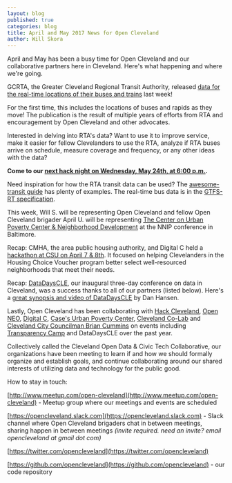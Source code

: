 ```yaml
---
layout: blog
published: true
categories: blog
title: April and May 2017 News for Open Cleveland
author: Will Skora
---
```


April and May has been a busy time for Open Cleveland and our collaborative partners here in Cleveland. Here's what happening and where we're going. 

GCRTA, the Greater Cleveland Regional Transit Authority, released [data for the real-time locations of their buses and trains](http://www.riderta.com/developers) last week!

For the first time, this includes the locations of buses and rapids as they move! The publication is the result of multiple years of efforts from RTA and encouragement by Open Cleveland and other advocates. 

Interested in delving into RTA's data? Want to use it to improve service, make it easier for fellow Clevelanders to use the RTA, analyze if RTA buses arrive on schedule, measure coverage and frequency, or any other ideas with the data?   

**Come to our [next hack night on Wednesday, May 24th, at 6:00 p.m.](https://www.meetup.com/open-cleveland/events/239193067/).**

Need inspiration for how the RTA transit data can be used? The [awesome-transit guide](https://github.com/luqmaan/awesome-transit) has plenty of examples. The real-time bus data is in the [GTFS-RT specification](https://developers.google.com/transit/gtfs-realtime/).

This week, Will S. will be representing Open Cleveland and fellow Open Cleveland brigader April U. will be representing [The Center on Urban Poverty Center & Neighborhood Development](http://povertycenter.case.edu/) at the NNIP conference in Baltimore. 

Recap: CMHA, the area public housing authority, and Digital C held a [hackathon at CSU on April 7 & 8th](http://clehousinghack.org/). It focused on helping Clevelanders in the Housing Choice Voucher program better select well-resourced neighborhoods that meet their needs. 

Recap: [DataDaysCLE](datadayscle.org/), our inaugural three-day conference on data in Cleveland, was a success thanks to all of our partners (listed below). Here's a [great synopsis and video of DataDaysCLE](http://www.greatlakesgeek.com/events/2017/data-days-cle.htm) by Dan Hansen.

Lastly, Open Cleveland has been collaborating with [Hack Cleveland](http://hackcleveland.org/), [Open NEO](https://openneo.org/), [Digital C](http://digitalc.org/), [Case's Urban Poverty Center](http://povertycenter.case.edu/), [Cleveland Co-Lab](http://www.clevelandcolab.com/) and [Cleveland City Councilman Brian Cummins](https://twitter.com/brianjcummins) on events including [Transparency Camp](http://www.opencleveland.org/blog/TCAMP-recap/) and DataDaysCLE over the past year. 

Collectively called the Cleveland Open Data & Civic Tech Collaborative, our organizations have been meeting to learn if and how we should formally organize and establish goals, and continue collaborating around our shared interests of utilizing data and technology for the public good. 


How to stay in touch: 

[http://www.meetup.com/open-cleveland](http://www.meetup.com/open-cleveland) - Meetup group where our meetings and events are scheduled

[https://opencleveland.slack.com](https://opencleveland.slack.com) - Slack channel where Open Cleveland brigaders chat in between meetings, sharing  happen in between meetings *(invite required. need an invite? email opencleveland at gmail dot com)*

[https://twitter.com/opencleveland](https://twitter.com/opencleveland)

[https://github.com/opencleveland](https://github.com/opencleveland) - our code repository



